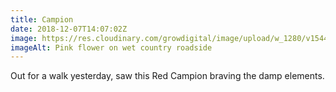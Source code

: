 ```yaml
---
title: Campion
date: 2018-12-07T14:07:02Z
image: https://res.cloudinary.com/growdigital/image/upload/w_1280/v1544178466/campion-4ECC151F.jpg
imageAlt: Pink flower on wet country roadside
---
```


Out for a walk yesterday, saw this Red Campion braving the damp elements.
